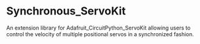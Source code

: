 # Synchronous_ServoKit
An extension library for Adafruit_CircuitPython_ServoKit allowing users to control the velocity of multiple positional servos in a synchronized fashion.
